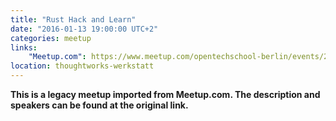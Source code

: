 ```yaml
---
title: "Rust Hack and Learn"
date: "2016-01-13 19:00:00 UTC+2"
categories: meetup 
links:
    "Meetup.com": https://www.meetup.com/opentechschool-berlin/events/227320730/
location: thoughtworks-werkstatt
---
```


<strong>This is a legacy meetup imported from Meetup.com. The description and speakers can be found at the original link.</strong>